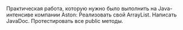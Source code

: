 Практическая работа, которую нужно было выполнить на Java-интенсиве компании Aston:
Реализовать свой ArrayList. Написать JavaDoc. Протестировать все public методы.

